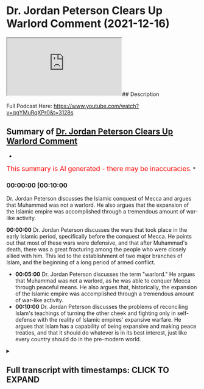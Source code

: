# Dr. Jordan Peterson Clears Up Warlord Comment (2021-12-16)

<iframe loading='lazy' allow='autoplay' src='https://www.youtube.com/embed/v0qZCupZ2SU'></iframe>## Description

Full Podcast Here: https://www.youtube.com/watch?v=qgYMuRqXPr0&t=3128s

## Summary of [Dr. Jordan Peterson Clears Up Warlord Comment](https://www.youtube.com/watch?v=v0qZCupZ2SU)


*

<span style="color:red; font-size:125%">This summary is AI generated - there may be inaccuracies</span>. [](/)*

### <a onclick="modifyYTiframeseektime('600')">00:00:00 [00:10:00</a>

 Dr. Jordan Peterson discusses the Islamic conquest of Mecca and argues that Muhammad was not a warlord. He also argues that the expansion of the Islamic empire was accomplished through a tremendous amount of war-like activity.

**<a onclick="modifyYTiframeseektime('0')">00:00:00</a>** Dr. Jordan Peterson discusses the wars that took place in the early Islamic period, specifically before the conquest of Mecca. He points out that most of these wars were defensive, and that after Muhammad's death, there was a great fracturing among the people who were closely allied with him. This led to the establishment of two major branches of Islam, and the beginning of a long period of armed conflict.
* **<a onclick="modifyYTiframeseektime('300')">00:05:00</a>**  Dr. Jordan Peterson discusses the term "warlord." He argues that Muhammad was not a warlord, as he was able to conquer Mecca through peaceful means. He also argues that, historically, the expansion of the Islamic empire was accomplished through a tremendous amount of war-like activity.
* **<a onclick="modifyYTiframeseektime('600')">00:10:00</a>** Dr. Jordan Peterson discusses the problems of reconciling Islam's teachings of turning the other cheek and fighting only in self-defense with the reality of Islamic empires' expansive warfare. He argues that Islam has a capability of being expansive and making peace treaties, and that it should do whatever is in its best interest, just like every country should do in the pre-modern world.

<details><summary><h2>Full transcript with timestamps: CLICK TO EXPAND</h2></summary>

<a onclick="modifyYTiframeseektime('0)')">0:00:00 uh there was a time of persecution and</a>
<a onclick="modifyYTiframeseektime('2)')">0:00:02 then after that</a>
<a onclick="modifyYTiframeseektime('3)')">0:00:03 um</a>
<a onclick="modifyYTiframeseektime('4)')">0:00:04 he went he went to different places he</a>
<a onclick="modifyYTiframeseektime('6)')">0:00:06 went to tariff</a>
<a onclick="modifyYTiframeseektime('7)')">0:00:07 which is a place outside of mecca he</a>
<a onclick="modifyYTiframeseektime('9)')">0:00:09 went to el salvador two clans two tribes</a>
<a onclick="modifyYTiframeseektime('13)')">0:00:13 and what it was is that he was he was</a>
<a onclick="modifyYTiframeseektime('15)')">0:00:15 trying to get support for his project or</a>
<a onclick="modifyYTiframeseektime('18)')">0:00:18 the monotheistic project because he was</a>
<a onclick="modifyYTiframeseektime('20)')">0:00:20 being boycotted et cetera he eventually</a>
<a onclick="modifyYTiframeseektime('22)')">0:00:22 got it from us</a>
<a onclick="modifyYTiframeseektime('24)')">0:00:24 these two tribes because they actually</a>
<a onclick="modifyYTiframeseektime('25)')">0:00:25 believed in the religion of islam this</a>
<a onclick="modifyYTiframeseektime('27)')">0:00:27 is documented like without a shadow of a</a>
<a onclick="modifyYTiframeseektime('29)')">0:00:29 doubt this is what happened and then is</a>
<a onclick="modifyYTiframeseektime('31)')">0:00:31 this in the medina is this the medina</a>
<a onclick="modifyYTiframeseektime('33)')">0:00:33 period that you're speaking out so this</a>
<a onclick="modifyYTiframeseektime('34)')">0:00:34 is actually technically the meccan</a>
<a onclick="modifyYTiframeseektime('36)')">0:00:36 period</a>
<a onclick="modifyYTiframeseektime('37)')">0:00:37 okay still the meccan period yeah so</a>
<a onclick="modifyYTiframeseektime('39)')">0:00:39 right before medina literally was</a>
<a onclick="modifyYTiframeseektime('40)')">0:00:40 established because medina is the it was</a>
<a onclick="modifyYTiframeseektime('42)')">0:00:42 it was so called after the prophet</a>
<a onclick="modifyYTiframeseektime('44)')">0:00:44 because medina just literally means the</a>
<a onclick="modifyYTiframeseektime('46)')">0:00:46 city in arabic it was called the</a>
<a onclick="modifyYTiframeseektime('48)')">0:00:48 ethereum before and then they changed it</a>
<a onclick="modifyYTiframeseektime('49)')">0:00:49 into madina to nebi like the city of the</a>
<a onclick="modifyYTiframeseektime('51)')">0:00:51 prophet and so that's why it was kind of</a>
<a onclick="modifyYTiframeseektime('53)')">0:00:53 called medina after that</a>
<a onclick="modifyYTiframeseektime('55)')">0:00:55 in that time period so you've got 13</a>
<a onclick="modifyYTiframeseektime('57)')">0:00:57 years of medina</a>
<a onclick="modifyYTiframeseektime('58)')">0:00:58 the vast majority i'm not going to say</a>
<a onclick="modifyYTiframeseektime('60)')">0:01:00 all about the vast majority of wars that</a>
<a onclick="modifyYTiframeseektime('62)')">0:01:02 took place</a>
<a onclick="modifyYTiframeseektime('63)')">0:01:03 and in fact all of the wars that took</a>
<a onclick="modifyYTiframeseektime('64)')">0:01:04 place before the conquest of mecca were</a>
<a onclick="modifyYTiframeseektime('66)')">0:01:06 defensive so the pagan arabs went to</a>
<a onclick="modifyYTiframeseektime('69)')">0:01:09 medina and tried to siege it</a>
<a onclick="modifyYTiframeseektime('74)')">0:01:14 and all of these are names of wars in</a>
<a onclick="modifyYTiframeseektime('76)')">0:01:16 fact there was according to monschola</a>
<a onclick="modifyYTiframeseektime('78)')">0:01:18 there were 19 such wars</a>
<a onclick="modifyYTiframeseektime('80)')">0:01:20 in 10 years so that's almost an average</a>
<a onclick="modifyYTiframeseektime('83)')">0:01:23 of two wars every year and for me i see</a>
<a onclick="modifyYTiframeseektime('86)')">0:01:26 that actually as an evidence for prophet</a>
<a onclick="modifyYTiframeseektime('87)')">0:01:27 because the prophet was actually</a>
<a onclick="modifyYTiframeseektime('88)')">0:01:28 fighting in these wars he wasn't just</a>
<a onclick="modifyYTiframeseektime('90)')">0:01:30 you know throwing people around telling</a>
<a onclick="modifyYTiframeseektime('91)')">0:01:31 him to fight for him he was fighting in</a>
<a onclick="modifyYTiframeseektime('93)')">0:01:33 them and there were defensive wars</a>
<a onclick="modifyYTiframeseektime('95)')">0:01:35 um</a>
<a onclick="modifyYTiframeseektime('96)')">0:01:36 so in that time period what happened was</a>
<a onclick="modifyYTiframeseektime('98)')">0:01:38 i'll give you one okay so okay so let me</a>
<a onclick="modifyYTiframeseektime('100)')">0:01:40 let me interject something there because</a>
<a onclick="modifyYTiframeseektime('102)')">0:01:42 that's</a>
<a onclick="modifyYTiframeseektime('103)')">0:01:43 that's that's very that's a very hard</a>
<a onclick="modifyYTiframeseektime('104)')">0:01:44 thing for me to</a>
<a onclick="modifyYTiframeseektime('106)')">0:01:46 to get straight in my mind yes now</a>
<a onclick="modifyYTiframeseektime('109)')">0:01:49 um</a>
<a onclick="modifyYTiframeseektime('110)')">0:01:50 i would say that and the division in</a>
<a onclick="modifyYTiframeseektime('113)')">0:01:53 islam that occurred almost immediately</a>
<a onclick="modifyYTiframeseektime('115)')">0:01:55 upon muhammad's death and which has not</a>
<a onclick="modifyYTiframeseektime('118)')">0:01:58 been rectified to this day quite the</a>
<a onclick="modifyYTiframeseektime('120)')">0:02:00 contrary that's also you know that's a</a>
<a onclick="modifyYTiframeseektime('122)')">0:02:02 problem for everyone it's a problem for</a>
<a onclick="modifyYTiframeseektime('124)')">0:02:04 muslims it's a problem for christians</a>
<a onclick="modifyYTiframeseektime('125)')">0:02:05 it's a problem for everyone and it's a</a>
<a onclick="modifyYTiframeseektime('127)')">0:02:07 problem that could really get out of</a>
<a onclick="modifyYTiframeseektime('128)')">0:02:08 hand now it's not like i don't know that</a>
<a onclick="modifyYTiframeseektime('130)')">0:02:10 the protestants and the catholics were</a>
<a onclick="modifyYTiframeseektime('131)')">0:02:11 at each other's throats for you know</a>
<a onclick="modifyYTiframeseektime('133)')">0:02:13 hundreds of years so</a>
<a onclick="modifyYTiframeseektime('134)')">0:02:14 but that's that's not the issue at the</a>
<a onclick="modifyYTiframeseektime('137)')">0:02:17 moment so</a>
<a onclick="modifyYTiframeseektime('139)')">0:02:19 now in in islam there's a tremendous</a>
<a onclick="modifyYTiframeseektime('141)')">0:02:21 emphasis on christ's doctrines as well</a>
<a onclick="modifyYTiframeseektime('144)')">0:02:24 and there isn't any evidence that christ</a>
<a onclick="modifyYTiframeseektime('146)')">0:02:26 himself took part in let's say wars</a>
<a onclick="modifyYTiframeseektime('150)')">0:02:30 okay so</a>
<a onclick="modifyYTiframeseektime('151)')">0:02:31 it's hard</a>
<a onclick="modifyYTiframeseektime('152)')">0:02:32 and i mean</a>
<a onclick="modifyYTiframeseektime('153)')">0:02:33 what do you mean okay well if you if you</a>
<a onclick="modifyYTiframeseektime('155)')">0:02:35 analyze christ as an archetype</a>
<a onclick="modifyYTiframeseektime('157)')">0:02:37 when he comes back in his second coming</a>
<a onclick="modifyYTiframeseektime('159)')">0:02:39 he is going to dominate the world</a>
<a onclick="modifyYTiframeseektime('162)')">0:02:42 and one can say well that's not the</a>
<a onclick="modifyYTiframeseektime('163)')">0:02:43 historical christ but when we're when</a>
<a onclick="modifyYTiframeseektime('165)')">0:02:45 we're looking at him in the way</a>
<a onclick="modifyYTiframeseektime('167)')">0:02:47 look that's a reasonable that's a</a>
<a onclick="modifyYTiframeseektime('168)')">0:02:48 reasonable objective</a>
<a onclick="modifyYTiframeseektime('170)')">0:02:50 and i understand that a judge a judge</a>
<a onclick="modifyYTiframeseektime('172)')">0:02:52 has a judge has that that martial</a>
<a onclick="modifyYTiframeseektime('175)')">0:02:55 element and i don't think it's</a>
<a onclick="modifyYTiframeseektime('176)')">0:02:56 reasonable to use the archetypal</a>
<a onclick="modifyYTiframeseektime('178)')">0:02:58 representation as an argument against</a>
<a onclick="modifyYTiframeseektime('180)')">0:03:00 the historical reality and look i'm not</a>
<a onclick="modifyYTiframeseektime('182)')">0:03:02 saying to you that i know that what</a>
<a onclick="modifyYTiframeseektime('185)')">0:03:05 muhammad did was wrong that isn't what</a>
<a onclick="modifyYTiframeseektime('187)')">0:03:07 i'm saying i'm saying that i don't</a>
<a onclick="modifyYTiframeseektime('190)')">0:03:10 understand</a>
<a onclick="modifyYTiframeseektime('191)')">0:03:11 how</a>
<a onclick="modifyYTiframeseektime('192)')">0:03:12 participation in those defense of wars</a>
<a onclick="modifyYTiframeseektime('195)')">0:03:15 let's say but then that was also</a>
<a onclick="modifyYTiframeseektime('196)')">0:03:16 followed by a tremendous explosion of</a>
<a onclick="modifyYTiframeseektime('198)')">0:03:18 islamic expansion right the biggest</a>
<a onclick="modifyYTiframeseektime('200)')">0:03:20 empire the world had ever seen in a very</a>
<a onclick="modifyYTiframeseektime('202)')">0:03:22 short period of time</a>
<a onclick="modifyYTiframeseektime('203)')">0:03:23 right at right at europe's doors</a>
<a onclick="modifyYTiframeseektime('206)')">0:03:26 and so</a>
<a onclick="modifyYTiframeseektime('207)')">0:03:27 and that was also followed by the</a>
<a onclick="modifyYTiframeseektime('209)')">0:03:29 severance of the islamic faith into two</a>
<a onclick="modifyYTiframeseektime('211)')">0:03:31 major categories and and interned</a>
<a onclick="modifyYTiframeseektime('213)')">0:03:33 conflict there and so there's that that</a>
<a onclick="modifyYTiframeseektime('215)')">0:03:35 stream of of</a>
<a onclick="modifyYTiframeseektime('217)')">0:03:37 of armed conflict activity i i think</a>
<a onclick="modifyYTiframeseektime('221)')">0:03:41 that you're</a>
<a onclick="modifyYTiframeseektime('222)')">0:03:42 with respect i i don't think you're</a>
<a onclick="modifyYTiframeseektime('223)')">0:03:43 getting the history fully right here</a>
<a onclick="modifyYTiframeseektime('225)')">0:03:45 because well</a>
<a onclick="modifyYTiframeseektime('226)')">0:03:46 go yep that's fine cool yeah the the the</a>
<a onclick="modifyYTiframeseektime('229)')">0:03:49 the war in germany that the wars between</a>
<a onclick="modifyYTiframeseektime('231)')">0:03:51 shia and sunnah or what would then be</a>
<a onclick="modifyYTiframeseektime('234)')">0:03:54 it's not really between sunnah because</a>
<a onclick="modifyYTiframeseektime('235)')">0:03:55 quite frankly shiism had not been</a>
<a onclick="modifyYTiframeseektime('237)')">0:03:57 established does it but the the the wars</a>
<a onclick="modifyYTiframeseektime('239)')">0:03:59 of the companions how many people died</a>
<a onclick="modifyYTiframeseektime('241)')">0:04:01 in those wars</a>
<a onclick="modifyYTiframeseektime('243)')">0:04:03 do we have any numbers</a>
<a onclick="modifyYTiframeseektime('244)')">0:04:04 for maximum we can say but it's but</a>
<a onclick="modifyYTiframeseektime('247)')">0:04:07 fair look fair enough man and it's not</a>
<a onclick="modifyYTiframeseektime('249)')">0:04:09 like it's not chris it's not like</a>
<a onclick="modifyYTiframeseektime('250)')">0:04:10 christianity hasn't been rife with</a>
<a onclick="modifyYTiframeseektime('252)')">0:04:12 internecine conflict yes</a>
<a onclick="modifyYTiframeseektime('255)')">0:04:15 but but the fact is is that it was</a>
<a onclick="modifyYTiframeseektime('257)')">0:04:17 almost immediately after muhammad's</a>
<a onclick="modifyYTiframeseektime('259)')">0:04:19 death that this fracturing took place</a>
<a onclick="modifyYTiframeseektime('260)')">0:04:20 among the people that were closely</a>
<a onclick="modifyYTiframeseektime('262)')">0:04:22 allied with him and it was a bloody</a>
<a onclick="modifyYTiframeseektime('263)')">0:04:23 fracturing and it isn't obvious that</a>
<a onclick="modifyYTiframeseektime('265)')">0:04:25 it's been wrapped</a>
<a onclick="modifyYTiframeseektime('267)')">0:04:27 how bloody was it well how bloody does</a>
<a onclick="modifyYTiframeseektime('269)')">0:04:29 it have to be you know it doesn't take</a>
<a onclick="modifyYTiframeseektime('270)')">0:04:30 much</a>
<a onclick="modifyYTiframeseektime('271)')">0:04:31 okay</a>
<a onclick="modifyYTiframeseektime('272)')">0:04:32 well let's be honest let's be fair yeah</a>
<a onclick="modifyYTiframeseektime('274)')">0:04:34 yeah</a>
<a onclick="modifyYTiframeseektime('275)')">0:04:35 let's be fair right with with with with</a>
<a onclick="modifyYTiframeseektime('277)')">0:04:37 the wars that took place 30 to 40 years</a>
<a onclick="modifyYTiframeseektime('279)')">0:04:39 and it wasn't immediately after because</a>
<a onclick="modifyYTiframeseektime('280)')">0:04:40 you said that in the video the day he</a>
<a onclick="modifyYTiframeseektime('282)')">0:04:42 died that's wrong he didn't happen the</a>
<a onclick="modifyYTiframeseektime('284)')">0:04:44 day he died it happened 30 to four years</a>
<a onclick="modifyYTiframeseektime('285)')">0:04:45 after</a>
<a onclick="modifyYTiframeseektime('286)')">0:04:46 it happened 30 to 40 years after and how</a>
<a onclick="modifyYTiframeseektime('288)')">0:04:48 long how how many people how many</a>
<a onclick="modifyYTiframeseektime('290)')">0:04:50 members of muhammad's immediate family</a>
<a onclick="modifyYTiframeseektime('292)')">0:04:52 survived during that 30 years</a>
<a onclick="modifyYTiframeseektime('295)')">0:04:55 my understanding was that most of his</a>
<a onclick="modifyYTiframeseektime('296)')">0:04:56 immediate family died in armed conflict</a>
<a onclick="modifyYTiframeseektime('299)')">0:04:59 relatively immediate family died in his</a>
<a onclick="modifyYTiframeseektime('300)')">0:05:00 own lifetime</a>
<a onclick="modifyYTiframeseektime('302)')">0:05:02 yes well i'm not speaking of them but</a>
<a onclick="modifyYTiframeseektime('304)')">0:05:04 i'm speaking of what happened after he</a>
<a onclick="modifyYTiframeseektime('305)')">0:05:05 died that's right because yeah okay look</a>
<a onclick="modifyYTiframeseektime('308)')">0:05:08 first first fact</a>
<a onclick="modifyYTiframeseektime('310)')">0:05:10 muhammad</a>
<a onclick="modifyYTiframeseektime('311)')">0:05:11 uh salah sallam we say salah meaning</a>
<a onclick="modifyYTiframeseektime('313)')">0:05:13 peace and blessings upon him</a>
<a onclick="modifyYTiframeseektime('316)')">0:05:16 all of his children died in his life</a>
<a onclick="modifyYTiframeseektime('319)')">0:05:19 okay except for one</a>
<a onclick="modifyYTiframeseektime('321)')">0:05:21 so most of the members of his immediate</a>
<a onclick="modifyYTiframeseektime('323)')">0:05:23 family and his wife died khadija died</a>
<a onclick="modifyYTiframeseektime('325)')">0:05:25 his uncle abu talib died his other uncle</a>
<a onclick="modifyYTiframeseektime('327)')">0:05:27 hamza died they all died within his</a>
<a onclick="modifyYTiframeseektime('330)')">0:05:30 lifetime either due to illness or due to</a>
<a onclick="modifyYTiframeseektime('333)')">0:05:33 some other some other cause war for</a>
<a onclick="modifyYTiframeseektime('335)')">0:05:35 example like one of the defensive was</a>
<a onclick="modifyYTiframeseektime('337)')">0:05:37 hamza died</a>
<a onclick="modifyYTiframeseektime('338)')">0:05:38 and by the way muhammad forgave his</a>
<a onclick="modifyYTiframeseektime('340)')">0:05:40 killer and that's something which which</a>
<a onclick="modifyYTiframeseektime('341)')">0:05:41 goes against the warlord thesis because</a>
<a onclick="modifyYTiframeseektime('344)')">0:05:44 when he then conquered mecca</a>
<a onclick="modifyYTiframeseektime('346)')">0:05:46 when he conquered mecca he was actually</a>
<a onclick="modifyYTiframeseektime('348)')">0:05:48 no fighting i'm not sure if you know</a>
<a onclick="modifyYTiframeseektime('349)')">0:05:49 this it's called fat</a>
<a onclick="modifyYTiframeseektime('351)')">0:05:51 when he went into and conquered mecca he</a>
<a onclick="modifyYTiframeseektime('353)')">0:05:53 didn't fight anybody</a>
<a onclick="modifyYTiframeseektime('355)')">0:05:55 it was no fighting there were a few</a>
<a onclick="modifyYTiframeseektime('356)')">0:05:56 people that that were exempted but he</a>
<a onclick="modifyYTiframeseektime('359)')">0:05:59 actually quoted what joseph quoted to</a>
<a onclick="modifyYTiframeseektime('361)')">0:06:01 his brothers in the quran in the quran</a>
<a onclick="modifyYTiframeseektime('364)')">0:06:04 which is letter 3 by alaikum that no</a>
<a onclick="modifyYTiframeseektime('366)')">0:06:06 blame is on you today and so and this by</a>
<a onclick="modifyYTiframeseektime('369)')">0:06:09 the way is a bedrock example of</a>
<a onclick="modifyYTiframeseektime('371)')">0:06:11 forgiveness in islam because these were</a>
<a onclick="modifyYTiframeseektime('373)')">0:06:13 people that were persecuting him for 13</a>
<a onclick="modifyYTiframeseektime('375)')">0:06:15 years these are people that were that</a>
<a onclick="modifyYTiframeseektime('377)')">0:06:17 killed his uncle like i said there's one</a>
<a onclick="modifyYTiframeseektime('378)')">0:06:18 person called washi</a>
<a onclick="modifyYTiframeseektime('380)')">0:06:20 who um who literally killed his uncle</a>
<a onclick="modifyYTiframeseektime('383)')">0:06:23 and uh and mutilated his body and he</a>
<a onclick="modifyYTiframeseektime('386)')">0:06:26 said</a>
<a onclick="modifyYTiframeseektime('387)')">0:06:27 to ashi i forgive you but i can't i</a>
<a onclick="modifyYTiframeseektime('389)')">0:06:29 can't see your face because of how</a>
<a onclick="modifyYTiframeseektime('391)')">0:06:31 how</a>
<a onclick="modifyYTiframeseektime('392)')">0:06:32 he said</a>
<a onclick="modifyYTiframeseektime('397)')">0:06:37 he said can you keep your face away from</a>
<a onclick="modifyYTiframeseektime('398)')">0:06:38 me because i can't psychologically i</a>
<a onclick="modifyYTiframeseektime('400)')">0:06:40 can't bring my faith but i do forgive</a>
<a onclick="modifyYTiframeseektime('401)')">0:06:41 you he said so he forgave people that</a>
<a onclick="modifyYTiframeseektime('403)')">0:06:43 killed his own family members</a>
<a onclick="modifyYTiframeseektime('406)')">0:06:46 and this was after he he himself</a>
<a onclick="modifyYTiframeseektime('408)')">0:06:48 attempted a treaty with the pagans</a>
<a onclick="modifyYTiframeseektime('410)')">0:06:50 called hodebiya</a>
<a onclick="modifyYTiframeseektime('412)')">0:06:52 and so they broke the treaty and that's</a>
<a onclick="modifyYTiframeseektime('414)')">0:06:54 what initiated the conquest of mecca</a>
<a onclick="modifyYTiframeseektime('415)')">0:06:55 which was</a>
<a onclick="modifyYTiframeseektime('417)')">0:06:57 not a conquest that was</a>
<a onclick="modifyYTiframeseektime('418)')">0:06:58 fighting now if you compare this because</a>
<a onclick="modifyYTiframeseektime('420)')">0:07:00 i think the comparison if there's any</a>
<a onclick="modifyYTiframeseektime('422)')">0:07:02 comparison that can be or should be made</a>
<a onclick="modifyYTiframeseektime('424)')">0:07:04 it's the it's jesus's second coming with</a>
<a onclick="modifyYTiframeseektime('427)')">0:07:07 muhammad in the medinan period not in</a>
<a onclick="modifyYTiframeseektime('429)')">0:07:09 the meccan period in the meccan period</a>
<a onclick="modifyYTiframeseektime('431)')">0:07:11 both were being persecuted jesus in his</a>
<a onclick="modifyYTiframeseektime('433)')">0:07:13 life and muhammad in his in the meccan</a>
<a onclick="modifyYTiframeseektime('436)')">0:07:16 period but jesus when he comes back he</a>
<a onclick="modifyYTiframeseektime('438)')">0:07:18 will then get authority and he will be i</a>
<a onclick="modifyYTiframeseektime('440)')">0:07:20 uh he will be ruling with the iron</a>
<a onclick="modifyYTiframeseektime('442)')">0:07:22 scepter according to the bible he would</a>
<a onclick="modifyYTiframeseektime('444)')">0:07:24 be crushing his uh</a>
<a onclick="modifyYTiframeseektime('446)')">0:07:26 he will be crushing his enemies as it</a>
<a onclick="modifyYTiframeseektime('448)')">0:07:28 says in corinthians under his for</a>
<a onclick="modifyYTiframeseektime('450)')">0:07:30 humbling his enemies under his foot uh</a>
<a onclick="modifyYTiframeseektime('452)')">0:07:32 and killing and violent violent stuff so</a>
<a onclick="modifyYTiframeseektime('454)')">0:07:34 in fact</a>
<a onclick="modifyYTiframeseektime('456)')">0:07:36 i will actually argue today that the new</a>
<a onclick="modifyYTiframeseektime('458)')">0:07:38 testament representation of jesus christ</a>
<a onclick="modifyYTiframeseektime('461)')">0:07:41 in his second coming is way more violent</a>
<a onclick="modifyYTiframeseektime('464)')">0:07:44 than muhammad's</a>
<a onclick="modifyYTiframeseektime('465)')">0:07:45 conquests in the medina okay well look</a>
<a onclick="modifyYTiframeseektime('468)')">0:07:48 like i said i wasn't i wasn't trying to</a>
<a onclick="modifyYTiframeseektime('470)')">0:07:50 make the case i wasn't trying to make</a>
<a onclick="modifyYTiframeseektime('472)')">0:07:52 the case that</a>
<a onclick="modifyYTiframeseektime('474)')">0:07:54 what happened in mecca or medina was</a>
<a onclick="modifyYTiframeseektime('476)')">0:07:56 wrong like so let me explain that a</a>
<a onclick="modifyYTiframeseektime('478)')">0:07:58 little bit</a>
<a onclick="modifyYTiframeseektime('480)')">0:08:00 so</a>
<a onclick="modifyYTiframeseektime('481)')">0:08:01 christian europe fought a defensive war</a>
<a onclick="modifyYTiframeseektime('483)')">0:08:03 against the nazis</a>
<a onclick="modifyYTiframeseektime('485)')">0:08:05 it isn't obvious that that was wrong i</a>
<a onclick="modifyYTiframeseektime('487)')">0:08:07 don't think that was i wouldn't say</a>
<a onclick="modifyYTiframeseektime('488)')">0:08:08 that's defensive</a>
<a onclick="modifyYTiframeseektime('490)')">0:08:10 well okay fine but but i understand the</a>
<a onclick="modifyYTiframeseektime('492)')">0:08:12 concept of defense of war</a>
<a onclick="modifyYTiframeseektime('496)')">0:08:16 america</a>
<a onclick="modifyYTiframeseektime('497)')">0:08:17 america when america got involved in</a>
<a onclick="modifyYTiframeseektime('498)')">0:08:18 world war ii</a>
<a onclick="modifyYTiframeseektime('500)')">0:08:20 it was not under immediate threat by</a>
<a onclick="modifyYTiframeseektime('501)')">0:08:21 germany and they colonized it and here's</a>
<a onclick="modifyYTiframeseektime('504)')">0:08:24 the thing caught it it overtook western</a>
<a onclick="modifyYTiframeseektime('507)')">0:08:27 germany you see and well</a>
<a onclick="modifyYTiframeseektime('509)')">0:08:29 here's the thing the term warlord that</a>
<a onclick="modifyYTiframeseektime('511)')">0:08:31 you use with the prophet you've never</a>
<a onclick="modifyYTiframeseektime('512)')">0:08:32 used with harry truman you've never used</a>
<a onclick="modifyYTiframeseektime('515)')">0:08:35 with uh</a>
<a onclick="modifyYTiframeseektime('516)')">0:08:36 with uh roosevelt you've never used with</a>
<a onclick="modifyYTiframeseektime('518)')">0:08:38 winston churchill all of which conquered</a>
<a onclick="modifyYTiframeseektime('520)')">0:08:40 countries literally in wars because i</a>
<a onclick="modifyYTiframeseektime('523)')">0:08:43 feel like there is there is a bias there</a>
<a onclick="modifyYTiframeseektime('525)')">0:08:45 and you actually never used it with</a>
<a onclick="modifyYTiframeseektime('527)')">0:08:47 anybody else aside from the prophet</a>
<a onclick="modifyYTiframeseektime('528)')">0:08:48 muhammad in your public output and i</a>
<a onclick="modifyYTiframeseektime('530)')">0:08:50 think that's unjustifiable i think that</a>
<a onclick="modifyYTiframeseektime('532)')">0:08:52 you have biblical prophets like moses</a>
<a onclick="modifyYTiframeseektime('534)')">0:08:54 you have biblical prophets</a>
<a onclick="modifyYTiframeseektime('536)')">0:08:56 like um joshua you have you have the</a>
<a onclick="modifyYTiframeseektime('539)')">0:08:59 jesus in his second coming all of which</a>
<a onclick="modifyYTiframeseektime('541)')">0:09:01 were warrior prophets</a>
<a onclick="modifyYTiframeseektime('543)')">0:09:03 and and and and you've only used the</a>
<a onclick="modifyYTiframeseektime('546)')">0:09:06 term uh</a>
<a onclick="modifyYTiframeseektime('547)')">0:09:07 warlord with the prophet muhammad i</a>
<a onclick="modifyYTiframeseektime('548)')">0:09:08 think that is unjustifiable i think if</a>
<a onclick="modifyYTiframeseektime('551)')">0:09:11 what is it that caught</a>
<a onclick="modifyYTiframeseektime('552)')">0:09:12 what makes someone a warlord in you</a>
<a onclick="modifyYTiframeseektime('555)')">0:09:15 then if if it's conquering lands then</a>
<a onclick="modifyYTiframeseektime('557)')">0:09:17 harry truman is a warlord then uh</a>
<a onclick="modifyYTiframeseektime('560)')">0:09:20 you know and so on and so forth in fact</a>
<a onclick="modifyYTiframeseektime('563)')">0:09:23 i guess that's a real that's a real</a>
<a onclick="modifyYTiframeseektime('564)')">0:09:24 tough question isn't it what makes a</a>
<a onclick="modifyYTiframeseektime('566)')">0:09:26 warlord and what makes it just war it's</a>
<a onclick="modifyYTiframeseektime('568)')">0:09:28 not like any of us have the precise</a>
<a onclick="modifyYTiframeseektime('570)')">0:09:30 answers to that i think that's what</a>
<a onclick="modifyYTiframeseektime('571)')">0:09:31 partly what we're trying to hash out the</a>
<a onclick="modifyYTiframeseektime('572)')">0:09:32 definitions of the word warlords the</a>
<a onclick="modifyYTiframeseektime('574)')">0:09:34 definition of the word woodward</a>
<a onclick="modifyYTiframeseektime('575)')">0:09:35 according to collins is that someone who</a>
<a onclick="modifyYTiframeseektime('577)')">0:09:37 acquires force by aggressivity and</a>
<a onclick="modifyYTiframeseektime('579)')">0:09:39 violence</a>
<a onclick="modifyYTiframeseektime('582)')">0:09:42 and you push back on me so i'll push</a>
<a onclick="modifyYTiframeseektime('583)')">0:09:43 back on you to some degree okay well</a>
<a onclick="modifyYTiframeseektime('586)')">0:09:46 it's certainly the case that the</a>
<a onclick="modifyYTiframeseektime('587)')">0:09:47 expansion of the islamic empire was</a>
<a onclick="modifyYTiframeseektime('590)')">0:09:50 accomplished by a tremendous amount of</a>
<a onclick="modifyYTiframeseektime('592)')">0:09:52 war-like activity and that wasn't</a>
<a onclick="modifyYTiframeseektime('593)')">0:09:53 defensive</a>
<a onclick="modifyYTiframeseektime('595)')">0:09:55 now look i understand that monotheism is</a>
<a onclick="modifyYTiframeseektime('597)')">0:09:57 a difficult state to attain</a>
<a onclick="modifyYTiframeseektime('600)')">0:10:00 and that monotheistic societies have</a>
<a onclick="modifyYTiframeseektime('602)')">0:10:02 emerged in the midst of conflict</a>
<a onclick="modifyYTiframeseektime('603)')">0:10:03 throughout human society i understand</a>
<a onclick="modifyYTiframeseektime('605)')">0:10:05 that and i'm not even saying that</a>
<a onclick="modifyYTiframeseektime('606)')">0:10:06 there's something exceptional in that</a>
<a onclick="modifyYTiframeseektime('608)')">0:10:08 regard about islam although the rate at</a>
<a onclick="modifyYTiframeseektime('610)')">0:10:10 which it happened was quite remarkable</a>
<a onclick="modifyYTiframeseektime('612)')">0:10:12 but it still it presents us with a</a>
<a onclick="modifyYTiframeseektime('614)')">0:10:14 problem doesn't it</a>
<a onclick="modifyYTiframeseektime('615)')">0:10:15 i mean everyone it presents everyone</a>
<a onclick="modifyYTiframeseektime('617)')">0:10:17 with a problem</a>
<a onclick="modifyYTiframeseektime('618)')">0:10:18 and the problem is well for example the</a>
<a onclick="modifyYTiframeseektime('620)')">0:10:20 problem is reconciling the idea of</a>
<a onclick="modifyYTiframeseektime('622)')">0:10:22 turning the other cheek with the idea of</a>
<a onclick="modifyYTiframeseektime('624)')">0:10:24 a just war a defensive war or an expanse</a>
<a onclick="modifyYTiframeseektime('626)')">0:10:26 of war for that matter and of course</a>
<a onclick="modifyYTiframeseektime('628)')">0:10:28 that issue is relevant to islam because</a>
<a onclick="modifyYTiframeseektime('630)')">0:10:30 islam exploded outward and produced the</a>
<a onclick="modifyYTiframeseektime('633)')">0:10:33 biggest empire the world had ever seen</a>
<a onclick="modifyYTiframeseektime('634)')">0:10:34 in in the in the space of a few short</a>
<a onclick="modifyYTiframeseektime('636)')">0:10:36 centuries</a>
<a onclick="modifyYTiframeseektime('639)')">0:10:39 so then well so then you ask well what's</a>
<a onclick="modifyYTiframeseektime('642)')">0:10:42 the spirit what is the spirit that</a>
<a onclick="modifyYTiframeseektime('644)')">0:10:44 animated that and is that attributable</a>
<a onclick="modifyYTiframeseektime('646)')">0:10:46 to the islamic doctrines themselves</a>
<a onclick="modifyYTiframeseektime('649)')">0:10:49 i don't know the answer to that now let</a>
<a onclick="modifyYTiframeseektime('651)')">0:10:51 me tell you the answer to that okay</a>
<a onclick="modifyYTiframeseektime('653)')">0:10:53 and this is what i want to tell you</a>
<a onclick="modifyYTiframeseektime('654)')">0:10:54 conclusively and this will help build</a>
<a onclick="modifyYTiframeseektime('656)')">0:10:56 bridges honestly because we can maintain</a>
<a onclick="modifyYTiframeseektime('658)')">0:10:58 the warlord thesis we can maintain the</a>
<a onclick="modifyYTiframeseektime('659)')">0:10:59 expansionist thesis but here's what i'll</a>
<a onclick="modifyYTiframeseektime('661)')">0:11:01 tell you</a>
<a onclick="modifyYTiframeseektime('662)')">0:11:02 islam has a has a capability to be</a>
<a onclick="modifyYTiframeseektime('665)')">0:11:05 expansive</a>
<a onclick="modifyYTiframeseektime('667)')">0:11:07 and it also has a capability of making</a>
<a onclick="modifyYTiframeseektime('669)')">0:11:09 peace treaties</a>
<a onclick="modifyYTiframeseektime('670)')">0:11:10 and it does and it should do whatever is</a>
<a onclick="modifyYTiframeseektime('672)')">0:11:12 in his best interest just like every</a>
<a onclick="modifyYTiframeseektime('674)')">0:11:14 country should do ever in his best</a>
<a onclick="modifyYTiframeseektime('676)')">0:11:16 interest in the pre-modern world we did</a>
<a onclick="modifyYTiframeseektime('679)')">0:11:19 not i think this is highly anachronistic</a>
<a onclick="modifyYTiframeseektime('681)')">0:11:21 in the pre-modern world there was no</a>
<a onclick="modifyYTiframeseektime('683)')">0:11:23 such thing as un it was a realist</a>
<a onclick="modifyYTiframeseektime('685)')">0:11:25 international relations framework</a>
<a onclick="modifyYTiframeseektime('687)')">0:11:27 whereby everybody was fighting everyone</a>
<a onclick="modifyYTiframeseektime('690)')">0:11:30 the roman empire didn't care</a>
<a onclick="modifyYTiframeseektime('692)')">0:11:32 about what it didn't care about you</a>
<a onclick="modifyYTiframeseektime('694)')">0:11:34 quite frankly it was expanding itself</a>
<a onclick="modifyYTiframeseektime('696)')">0:11:36 the persian empire was expanding itself</a>
<a onclick="modifyYTiframeseektime('698)')">0:11:38 and the and the arabian peninsula was in</a>
<a onclick="modifyYTiframeseektime('700)')">0:11:40 between both and so it could have either</a>
<a onclick="modifyYTiframeseektime('702)')">0:11:42 been swallowed by those two other</a>
<a onclick="modifyYTiframeseektime('704)')">0:11:44 empires or it could decide to in fact we</a>
<a onclick="modifyYTiframeseektime('706)')">0:11:46 will impose our government on them</a>
<a onclick="modifyYTiframeseektime('708)')">0:11:48 before they impose it on us and it</a>
<a onclick="modifyYTiframeseektime('710)')">0:11:50 decided the former rather than the</a>
<a onclick="modifyYTiframeseektime('712)')">0:11:52 latter it decided to expand and in fact</a>
<a onclick="modifyYTiframeseektime('714)')">0:11:54 the prophet in his weakest of times he</a>
<a onclick="modifyYTiframeseektime('716)')">0:11:56 predicted that that would happen</a>
<a onclick="modifyYTiframeseektime('718)')">0:11:58 you know there was one more in</a>
<a onclick="modifyYTiframeseektime('719)')">0:11:59 particular where they were they were</a>
<a onclick="modifyYTiframeseektime('721)')">0:12:01 starving and it's called khandak and he</a>
<a onclick="modifyYTiframeseektime('723)')">0:12:03 hit iraq and he said</a>
<a onclick="modifyYTiframeseektime('727)')">0:12:07 the roman empire has been conquered he</a>
<a onclick="modifyYTiframeseektime('729)')">0:12:09 hit another iraq again he said forte had</a>
<a onclick="modifyYTiframeseektime('731)')">0:12:11 fairest that the persian empire has been</a>
<a onclick="modifyYTiframeseektime('733)')">0:12:13 conquered and then he knocked the rock</a>
<a onclick="modifyYTiframeseektime('734)')">0:12:14 again he said he said this in his</a>
<a onclick="modifyYTiframeseektime('736)')">0:12:16 weakest moment he said that the yemen</a>
<a onclick="modifyYTiframeseektime('738)')">0:12:18 has been conquered i see that the</a>
<a onclick="modifyYTiframeseektime('740)')">0:12:20 expansion of the islamic empire is a</a>
<a onclick="modifyYTiframeseektime('742)')">0:12:22 proof of islam and you know it's not</a>
<a onclick="modifyYTiframeseektime('743)')">0:12:23 just me even historians say this how</a>
<a onclick="modifyYTiframeseektime('745)')">0:12:25 barnaby rogerson he said the fact that</a>
<a onclick="modifyYTiframeseektime('747)')">0:12:27 islam spread</a>
<a onclick="modifyYTiframeseektime('749)')">0:12:29 to the roman empire and the persian</a>
<a onclick="modifyYTiframeseektime('751)')">0:12:31 empire is equivalent to</a>
<a onclick="modifyYTiframeseektime('753)')">0:12:33 the the is equivalent to eskimos taking</a>
<a onclick="modifyYTiframeseektime('756)')">0:12:36 over russia and america i believe it's</a>
<a onclick="modifyYTiframeseektime('757)')">0:12:37 miraculous if anything that this</a>
<a onclick="modifyYTiframeseektime('759)')">0:12:39 happened i don't think it's</a>
<a onclick="modifyYTiframeseektime('760)')">0:12:40 unjustifiable i think actually during</a>
<a onclick="modifyYTiframeseektime('762)')">0:12:42 peace and to be then</a>
<a onclick="modifyYTiframeseektime('763)')">0:12:43 stop it why did it stop at europe's</a>
<a onclick="modifyYTiframeseektime('765)')">0:12:45 borders so to speak</a>
<a onclick="modifyYTiframeseektime('768)')">0:12:48 if it was the worst</a>
<a onclick="modifyYTiframeseektime('769)')">0:12:49 yeah</a>
<a onclick="modifyYTiframeseektime('770)')">0:12:50 because of uh</a>
<a onclick="modifyYTiframeseektime('771)')">0:12:51 it wasn't successful there it wasn't it</a>
<a onclick="modifyYTiframeseektime('774)')">0:12:54 it stopped where it it</a>
<a onclick="modifyYTiframeseektime('775)')">0:12:55 couldn't go further but the point is is</a>
<a onclick="modifyYTiframeseektime('778)')">0:12:58 that it's not like the christians at</a>
<a onclick="modifyYTiframeseektime('779)')">0:12:59 that time in</a>
<a onclick="modifyYTiframeseektime('780)')">0:13:00 rome cared i mean they did the same</a>
<a onclick="modifyYTiframeseektime('783)')">0:13:03 thing for years they were expanding</a>
<a onclick="modifyYTiframeseektime('784)')">0:13:04 themselves well that's why i said that's</a>
<a onclick="modifyYTiframeseektime('786)')">0:13:06 why i said i wasn't making a private</a>
<a onclick="modifyYTiframeseektime('787)')">0:13:07 fancy case that this was wrong i'm</a>
<a onclick="modifyYTiframeseektime('789)')">0:13:09 trying to understand it and so and you</a>
<a onclick="modifyYTiframeseektime('791)')">0:13:11 objected to my</a>
<a onclick="modifyYTiframeseektime('792)')">0:13:12 use of the term warlord and perhaps</a>
<a onclick="modifyYTiframeseektime('794)')">0:13:14 rightly so you know perhaps that was an</a>
<a onclick="modifyYTiframeseektime('796)')">0:13:16 injudicious comment i was rather shocked</a>
<a onclick="modifyYTiframeseektime('799)')">0:13:19 when i was reading islamic history when</a>
<a onclick="modifyYTiframeseektime('801)')">0:13:21 i</a>
<a onclick="modifyYTiframeseektime('802)')">0:13:22 encountered the degree of violence that</a>
<a onclick="modifyYTiframeseektime('805)')">0:13:25 surrounded these events and so you know</a>
<a onclick="modifyYTiframeseektime('806)')">0:13:26 maybe i was like i was appreciative you</a>
<a onclick="modifyYTiframeseektime('809)')">0:13:29 said that i think this that shows real</a>
<a onclick="modifyYTiframeseektime('810)')">0:13:30 sincerity in it and it's it's one step</a>
<a onclick="modifyYTiframeseektime('813)')">0:13:33 closer to creating real</a>
<a onclick="modifyYTiframeseektime('815)')">0:13:35 uh meaningful relationships between uh</a>
<a onclick="modifyYTiframeseektime('818)')">0:13:38 well i think and i think you're you know</a>
<a onclick="modifyYTiframeseektime('820)')">0:13:40 your defense that well the world was a</a>
<a onclick="modifyYTiframeseektime('822)')">0:13:42 battleground of empires and you know if</a>
<a onclick="modifyYTiframeseektime('824)')">0:13:44 it's if it's push out from our territory</a>
<a onclick="modifyYTiframeseektime('827)')">0:13:47 be encroached upon and dominated then it</a>
<a onclick="modifyYTiframeseektime('829)')">0:13:49 isn't obvious that being encroached upon</a>
<a onclick="modifyYTiframeseektime('831)')">0:13:51 and dominated is the right</a>
<a onclick="modifyYTiframeseektime('833)')">0:13:53 approach the correct approach the most</a>
<a onclick="modifyYTiframeseektime('835)')">0:13:55 moral approach let's say um especially</a>
<a onclick="modifyYTiframeseektime('838)')">0:13:58 because there'd be no shortage of</a>
<a onclick="modifyYTiframeseektime('839)')">0:13:59 bloodshed that would also accompany that</a>
<a onclick="modifyYTiframeseektime('841)')">0:14:01 so sometimes you're in a bad place and</a>
<a onclick="modifyYTiframeseektime('843)')">0:14:03 but you know it's not an easy thing for</a>
<a onclick="modifyYTiframeseektime('845)')">0:14:05 any of us to</a>
<a onclick="modifyYTiframeseektime('846)')">0:14:06 what would you say mediate between</a>
<a onclick="modifyYTiframeseektime('848)')">0:14:08 doctrines like turn the other cheek and</a>
<a onclick="modifyYTiframeseektime('850)')">0:14:10 love your enemy and also at the same</a>
<a onclick="modifyYTiframeseektime('852)')">0:14:12 time discuss the necessity of both</a>
<a onclick="modifyYTiframeseektime('854)')">0:14:14 defensive and sometimes expansive</a>
<a onclick="modifyYTiframeseektime('856)')">0:14:16 expansionist wars right we all have to</a>
<a onclick="modifyYTiframeseektime('858)')">0:14:18 contend with that and and</a>
<a onclick="modifyYTiframeseektime('861)')">0:14:21 and it's very difficult to contend with</a>
<a onclick="modifyYTiframeseektime('862)')">0:14:22 it the arguments are extremely</a>
<a onclick="modifyYTiframeseektime('864)')">0:14:24 complicated you're absolutely right and</a>
<a onclick="modifyYTiframeseektime('865)')">0:14:25 i</a>
</details>